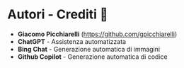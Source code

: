 ﻿# Autori - Crediti 🚀

- **Giacomo Picchiarelli** (https://github.com/gpicchiarelli)
- **ChatGPT** - Assistenza automatizzata
- **Bing Chat** - Generazione automatica di immagini
- **Github Copilot** - Generazione automatica di codice
